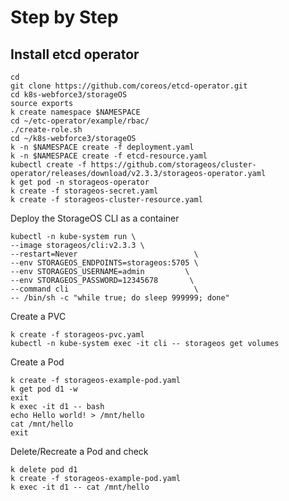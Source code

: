 # Step by Step

## Install etcd operator
```shell
cd
git clone https://github.com/coreos/etcd-operator.git
cd k8s-webforce3/storageOS
source exports
k create namespace $NAMESPACE
cd ~/etc-operator/example/rbac/
./create-role.sh
cd ~/k8s-webforce3/storageOS
k -n $NAMESPACE create -f deployment.yaml
k -n $NAMESPACE create -f etcd-resource.yaml
kubectl create -f https://github.com/storageos/cluster-operator/releases/download/v2.3.3/storageos-operator.yaml
k get pod -n storageos-operator
k create -f storageos-secret.yaml
k create -f storageos-cluster-resource.yaml
```
Deploy the StorageOS CLI as a container
```shell
kubectl -n kube-system run \
--image storageos/cli:v2.3.3 \
--restart=Never                          \
--env STORAGEOS_ENDPOINTS=storageos:5705 \
--env STORAGEOS_USERNAME=admin         \
--env STORAGEOS_PASSWORD=12345678       \
--command cli                            \
-- /bin/sh -c "while true; do sleep 999999; done"
```


Create a PVC
```shell
k create -f storageos-pvc.yaml
kubectl -n kube-system exec -it cli -- storageos get volumes
```

Create a Pod
```shell
k create -f storageos-example-pod.yaml
k get pod d1 -w
exit
k exec -it d1 -- bash
echo Hello world! > /mnt/hello
cat /mnt/hello
exit
```
Delete/Recreate a Pod and check 
```shell
k delete pod d1
k create -f storageos-example-pod.yaml
k exec -it d1 -- cat /mnt/hello
```

